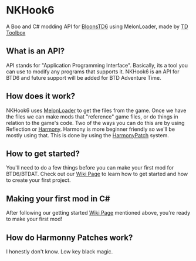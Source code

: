 # NKHook6
A Boo and C# modding API for [BloonsTD6](https://btd6.com/) using MelonLoader, made by [TD Toolbox](https://github.com/TDToolbox)



## What is an API?
API stands for "Application Programming Interface". Basically, its a tool you can use to modify any programs that supports it. NKHook6 is an API for BTD6 and future support will be added for BTD Adventure Time.



## How does it work?
NKHook6 uses [MelonLoader](https://melonwiki.xyz/#/) to get the files from the game. Once we have the files we can make mods that "reference" game files, or do things in relation to the game's code. Two of the ways you can do this are by using Reflection or [Harmony](https://harmony.pardeike.net/index.html). Harmony is more beginner friendly so we'll be mostly using that. This is done by using the [HarmonyPatch](https://harmony.pardeike.net/articles/patching.html) system. 



## How to get started?
You'll need to do a few things before you can make your first mod for BTD6/BTDAT. Check out our [Wiki Page](https://github.com/TDToolbox/BTD-Docs/blob/master/Unity%20Engine/MelonLoader/How%20to%20create%20Visual%20Studio%20project.md) to learn how to get started and how to create your first project.



## Making your first mod in C#
After following our getting started [Wiki Page](https://github.com/TDToolbox/BTD-Docs/blob/master/Unity%20Engine/MelonLoader/How%20to%20create%20Visual%20Studio%20project.md) mentioned above, you're ready to make your first mod!


## How do Harmonny Patches work?
I honestly don't know. Low key black magic.
